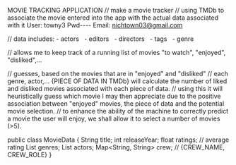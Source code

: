 MOVIE TRACKING APPLICATION
// make a movie tracker
// using TMDb to associate the movie entered into the app with the actual data associated with it
User: towny3
Pwd----
Email: nichtown03@gmail.com

// data includes:
     - actors
     - editors
     - directors
     - tags
     - genre

// allows me to keep track of a running list of movies "to watch", "enjoyed", "disliked",...

// guesses, based on the movies that are in "enjoyed" and "disliked"
	// each genre, actor,... {PIECE OF DATA IN TMDb} will calculate the number of liked and disliked movies associated with each piece of data.
	// using this it will heuristically guess which movie I may then appreciate due to the positive association between "enjoyed" movies, the piece of data and the potential movie selection. 
	// to enhance the ability of the machine to correctly predict a movie the user will enjoy, we shall allow it to select a number of movies (>5).






public class MovieData {
	String title;
	int releaseYear;
	float ratings; // average rating
	List<String> genres;
	List<String> actors;
	Map<String, String> crew; // {CREW_NAME, CREW_ROLE}
}